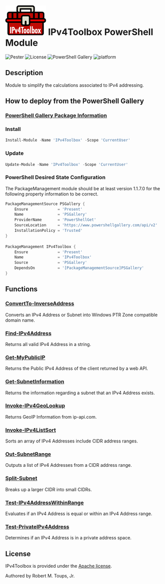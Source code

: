 # ![IPv4Toolbox](icons/Color-small.png) IPv4Toolbox PowerShell Module

![Pester](https://github.com/roberttoups/IPv4Toolbox/workflows/Pester/badge.svg) ![License](https://img.shields.io/github/license/roberttoups/IPv4Toolbox) ![PowerShell Gallery](https://img.shields.io/powershellgallery/v/IPv4Toolbox) ![platform](https://img.shields.io/powershellgallery/p/IPv4Toolbox)

## Description

Module to simplify the calculations associated to IPv4 addressing.

## How to deploy from the PowerShell Gallery

### [PowerShell Gallery Package Information](https://www.powershellgallery.com/packages/IPv4Toolbox)

### Install

```powershell
Install-Module -Name 'IPv4Toolbox' -Scope 'CurrentUser'
```

### Update

```powershell
Update-Module -Name 'IPv4Toolbox' -Scope 'CurrentUser'
```

### PowerShell Desired State Configuration

The PackageManagement module should be at least version 1.1.7.0 for the following property information to be correct.

```powershell
PackageManagementSource PSGallery {
    Ensure             = 'Present'
    Name               = 'PSGallery'
    ProviderName       = 'PowerShellGet'
    SourceLocation     = 'https://www.powershellgallery.com/api/v2'
    InstallationPolicy = 'Trusted'
}

PackageManagement IPv4Toolbox {
    Ensure             = 'Present'
    Name               = 'IPv4Toolbox'
    Source             = 'PSGallery'
    DependsOn          = '[PackageManagementSource]PSGallery'
}
```

## Functions

### [ConvertTo-InverseAddress](Docs/ConvertTo-InverseAddress.md)

Converts an IPv4 Address or Subnet into Windows PTR Zone compatible domain name.

### [Find-IPv4Address](Docs/Find-IPv4Address.md)

Returns all valid IPv4 Address in a string.

### [Get-MyPublicIP](Docs/Get-MyPublicIP.md)

Returns the Public IPv4 Address of the client returned by a web API.

### [Get-SubnetInformation](Docs/Get-SubnetInformation.md)

Returns the information regarding a subnet that an IPv4 Address exists.

### [Invoke-IPv4GeoLookup](Docs/Invoke-IPv4GeoLookup.md)

Returns GeoIP Information from ip-api.com.

### [Invoke-IPv4ListSort](Docs/Invoke-IPv4ListSort.md)

Sorts an array of IPv4 Addresses include CIDR address ranges.

### [Out-SubnetRange](Docs/Out-SubnetRange.md)

Outputs a list of IPv4 Addresses from a CIDR address range.

### [Split-Subnet](Docs/Split-Subnet.md)

Breaks up a larger CIDR into small CIDRs.

### [Test-IPv4AddressWithinRange](Docs/Test-IPv4AddressWithinRange.md)

Evaluates if an IPv4 Address is equal or within an IPv4 Address range.

### [Test-PrivateIPv4Address](Docs/Test-PrivateIPv4Address.md)

Determines if an IPv4 Address is in a private address space.

## License

IPv4Toolbox is provided under the [Apache license](LICENSE).

Authored by Robert M. Toups, Jr.
